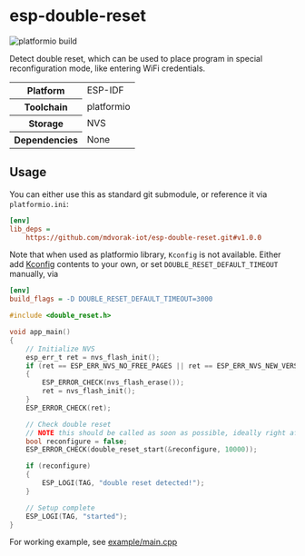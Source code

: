# esp-double-reset

![platformio build](https://github.com/mdvorak-iot/esp-double-reset/workflows/platformio%20build/badge.svg)

Detect double reset, which can be used to place program in special reconfiguration mode, like entering WiFi credentials.

<table>
	<tr><th>Platform</th><td>ESP-IDF</td></tr>
	<tr><th>Toolchain</th><td>platformio</td></tr>
	<tr><th>Storage</th><td>NVS</td></tr>
	<tr><th>Dependencies</th><td>None</td></tr>
</table>

## Usage

You can either use this as standard git submodule, or reference it via `platformio.ini`:

```ini
[env]
lib_deps =
    https://github.com/mdvorak-iot/esp-double-reset.git#v1.0.0
```

Note that when used as platformio library, `Kconfig` is not available. Either add [Kconfig](./Kconfig) contents to 
your own, or set `DOUBLE_RESET_DEFAULT_TIMEOUT` manually, via

```ini
[env]
build_flags = -D DOUBLE_RESET_DEFAULT_TIMEOUT=3000
```

```c
#include <double_reset.h>

void app_main() 
{
	// Initialize NVS
	esp_err_t ret = nvs_flash_init();
	if (ret == ESP_ERR_NVS_NO_FREE_PAGES || ret == ESP_ERR_NVS_NEW_VERSION_FOUND)
	{
		ESP_ERROR_CHECK(nvs_flash_erase());
		ret = nvs_flash_init();
	}
	ESP_ERROR_CHECK(ret);

	// Check double reset
	// NOTE this should be called as soon as possible, ideally right after nvs init
	bool reconfigure = false;
	ESP_ERROR_CHECK(double_reset_start(&reconfigure, 10000));

	if (reconfigure)
	{
		ESP_LOGI(TAG, "double reset detected!");
	}

	// Setup complete
	ESP_LOGI(TAG, "started");
}
```

For working example, see [example/main.cpp](example/main.cpp)

